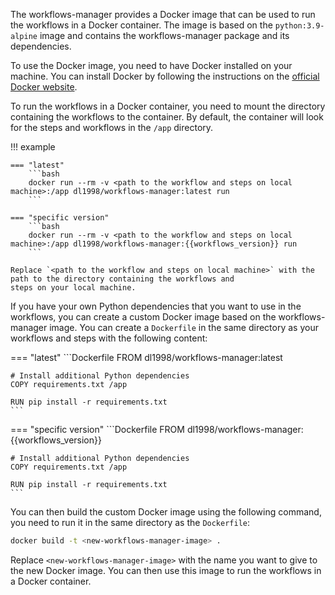 The workflows-manager provides a Docker image that can be used to run the workflows in a Docker container. The image is
based on the `python:3.9-alpine` image and contains the workflows-manager package and its dependencies.

To use the Docker image, you need to have Docker installed on your machine. You can install Docker by following the
instructions on the [official Docker website](https://docs.docker.com/get-docker/).

To run the workflows in a Docker container, you need to mount the directory containing the workflows to the container.
By default, the container will look for the steps and workflows in the `/app` directory.

!!! example
    
    === "latest"
        ```bash
        docker run --rm -v <path to the workflow and steps on local machine>:/app dl1998/workflows-manager:latest run
        ```

    === "specific version"
        ```bash
        docker run --rm -v <path to the workflow and steps on local machine>:/app dl1998/workflows-manager:{{workflows_version}} run
        ```
    
    Replace `<path to the workflow and steps on local machine>` with the path to the directory containing the workflows and
    steps on your local machine.

If you have your own Python dependencies that you want to use in the workflows, you can create a custom Docker image
based on the workflows-manager image. You can create a `Dockerfile` in the same directory as your workflows and steps
with the following content:

=== "latest"
    ```Dockerfile
    FROM dl1998/workflows-manager:latest

    # Install additional Python dependencies
    COPY requirements.txt /app

    RUN pip install -r requirements.txt
    ```

=== "specific version"
    ```Dockerfile
    FROM dl1998/workflows-manager:{{workflows_version}}

    # Install additional Python dependencies
    COPY requirements.txt /app

    RUN pip install -r requirements.txt
    ```

You can then build the custom Docker image using the following command, you need to run it in the same directory as the
`Dockerfile`:

```bash
docker build -t <new-workflows-manager-image> .
```

Replace `<new-workflows-manager-image>` with the name you want to give to the new Docker image. You can then use this
image to run the workflows in a Docker container.
